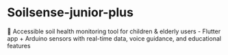 # Soilsense-junior-plus
🌱 Accessible soil health monitoring tool for children &amp; elderly users - Flutter app + Arduino sensors with real-time data, voice guidance, and educational features

